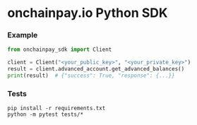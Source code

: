 # onchainpay.io Python SDK

### Example

```python
from onchainpay_sdk import Client

client = Client("<your_public_key>", "<your_private_key>")
result = client.advanced_account.get_advanced_balances()
print(result)  # {"success": True, "response": {...}}
```

### Tests

```shell
pip install -r requirements.txt
python -m pytest tests/*
```